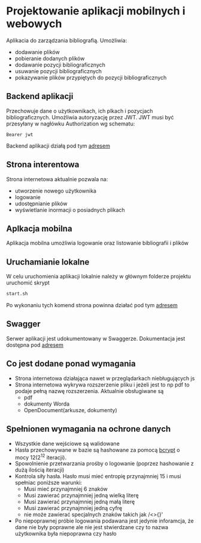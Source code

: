 # Projektowanie aplikacji mobilnych i webowych

Aplikacia do zarządzania bibliografią. Umożliwia:
- dodawanie plików 
- pobieranie dodanych plików
- dodawanie pozycji bibliograficznych
- usuwanie pozycji bibliograficznych
- pokazywanie plików przypiętych do pozycji bibliograficznych

## Backend aplikacji

Przechowuje dane o użytkownikach, ich plkach i pozycjach bibliograficznych. Umożliwia autoryzację
przez JWT. JWT musi być przesyłany w nagłówku Authorization wg schematu:
```
Bearer jwt
```
Backend aplikacji działą pod tym [adresem](https://ziemback.herokuapp.com)

## Strona interentowa

Strona internetowa aktualnie pozwala na:
- utworzenie nowego użytkownika
- logowanie
- udostępnianie plików
- wyświetlanie inormacji o posiadnych plikach

## Aplkacja mobilna

Aplikacja mobilna umożliwia logowanie oraz listowanie bibliografii i plików

## Uruchamianie lokalne

W celu uruchomienia aplikacji lokalnie należy w głównym folderze
projektu uruchomić skrypt

```bash
start.sh
```

Po wykonaniu tych komend strona powinna działać pod tym  [adresem](http://localhost:8080)

## Swagger

Serwer aplikacji jest udokumentowany w Swaggerze. 
Dokumentacja jest dostępna pod [adresem](https://ziemback.herokuapp.com)

## Co jest dodane ponad wymagania
- Strona internetowa działająca nawet w przeglądarkach niebługujących js
- Strona internetowa wykrywa rozszerzenie pliku i jeżeli jest to np pdf to podaje pełną nazwę rozszerzenia. 
Aktualnie obsługiwane są
   - pdf
   - dokumenty Worda
   - OpenDocument(arkusze, dokumenty)
   
## Spełnionen wymagania na ochrone danych
- Wszystkie dane wejściowe są walidowane
- Hasła przechowywane w bazie są hashowane za pomocą 
[bcrypt](https://en.wikipedia.org/wiki/Bcrypt) o mocy 12(2<sup>12</sup> iteracji).
- Spowolnienie przetwarzania prośby o logowanie (poprzez hashowanie z dużą ilością iteracji)
- Kontrola siły hasła. Hasło musi mieć entropię przynajmniej 
15 i musi spełniac poniższe warunki:
    - Musi mieć przynajmniej 6 znaków
    - Musi zawierać przynajmniej jedną wielką literę
    - Musi zawierać przynajmniej jedną małą literę
    - Musi zawierać przynajmniej jedną cyfrę
    - nie może zawierać specjalnych znaków takich jak /<>{}'
- Po niepoprawnej próbie logowania podawana jest jedynie inforamcja, że dane nie były poprawne ale nie
jest stwierdzane czy to nazwa użytkownika była niepoprawna czy hasło  
